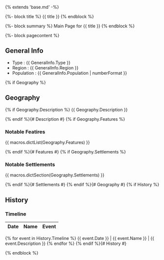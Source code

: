 {% extends 'base.md' -%}

{%- block title %}
{{ title }}
{% endblock %}

{%- block summary %}
Main Page for {{ title }}
{% endblock %}

{%- block pagecontent %}
## General Info

- Type : {{ GeneralInfo.Type }}
- Region : {{ GeneralInfo.Region }}
- Population : {{ GeneralInfo.Population | numberFormat }}

{% if Geography %}
## Geography

{% if Geography.Description %}
{{ Geography.Description }}

{% endif %}{# Description #}
{% if Geography.Features %}
### Notable Featires

{{ macros.dictList(Geography.Features) }}

{% endif %}{# Features #}
{% if Geography.Settlements %}
### Notable Settlements

{{ macros.dictSection(Geography.Settlements) }}

{% endif %}{# Settlements #}
{% endif %}{# Geography #}
{% if History %}
## History

### Timeline

Date | Name | Event
:---:|:----:|:----
{% for event in History.Timeline %}
{{ event.Date }} | {{ event.Name }} | {{ event.Description }}
{% endfor %}
{% endif %}{# History #}

{% endblock %}
